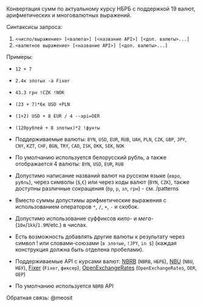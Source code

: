 Конвертация сумм по актуальному курсу НБРБ с поддержкой 19 валют, арифметических и многовалютных выражений.

Синтаксисы запроса:
1) `<число/выражение> [<валюта>] [<название API>] [<доп. валюты>...] `
2) `<валютное выражение> [<название API>] [<доп. валюты>...]`

Примеры:
- `12 + 7`
- `2.4к злотых -a Fixer`
- `43.3 грн !CZK !NOK`
- `(23 + 7)*6к USD +PLN`
- `(1+2) USD + 8 EUR / 4 --api=OER`
- `(120рублей + 8 злотых)*2 !фунты`


- Поддерживаемые валюты: `BYN`, `USD`, `EUR`, `RUB`, `UAH`, `PLN`, `CZK`, `GBP`, `JPY`, `CNY`, `KZT`, `CHF`, `BGN`, `TRY`, `CAD`, `ISK`, `DKK`, `SEK`, `NOK`
- По умолчанию используется белорусский рубль, а также отображается 4 валюты: `BYN`, `USD`, `EUR`, `RUB`
- Допустимо написание названий валют на русском языке (`евро`, `рубль`), через символы (`$`,`€`) или через коды валют (`BYN`, `CZK`), также доступны различные сокращения (`бр`, `р`, `зл`, `грн`) - см. /patterns
- Вместо суммы допустимы арифметические выражения с использованием операторов `*`, `/`, `+`, `-` и скобок.
- Допустимо использование суффиксов _кило-_ и _мега-_ (`10к`/`1kk`/`1.9M`/etc.) в числах.
- Есть возможность добавлять другие валюты к результату через символ ! или словами-союзами (`в злотые`, `!JPY`, `in $`) (каждая конструкция должна быть отделена пробелами).
- Поддерживаемые API с курсами валют: [NBRB](http://www.nbrb.by/) (`NBRB`, `НБРБ`), [NBU](https://bank.gov.ua/) (`NBU`, `НБУ`), [Fixer](https://fixer.io/) (`Fixer`, `фиксер`), [OpenExchangeRates](https://openexchangerates.org/) (`OpenExchangeRates`, `OER`, `ОЕР`)
- По умолчанию используется `NBRB` API

Обратная связь: @meosit
